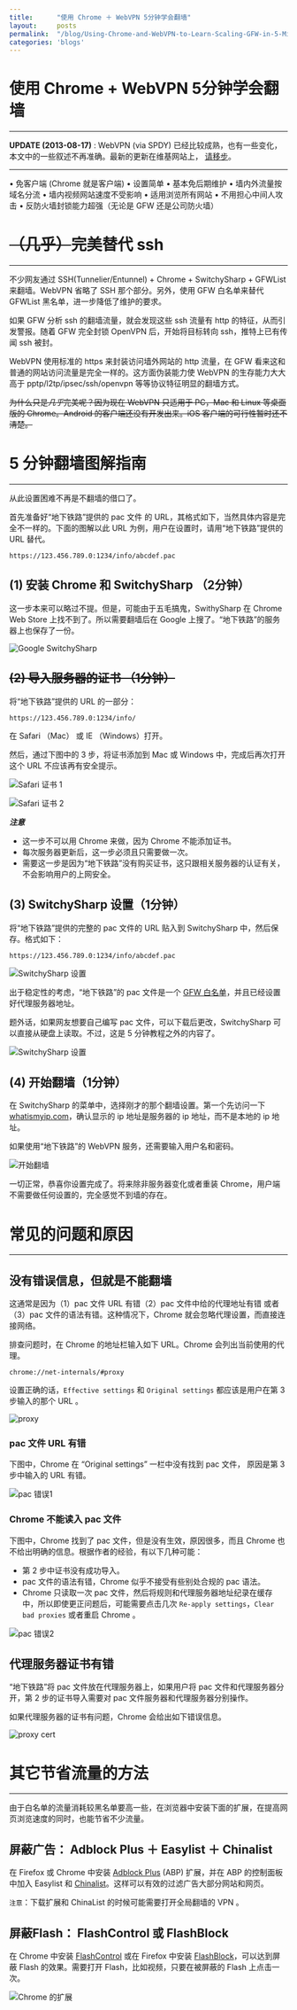 ```yaml
---
title:      "使用 Chrome ＋ WebVPN 5分钟学会翻墙"
layout:     posts
permalink:  "/blog/Using-Chrome-and-WebVPN-to-Learn-Scaling-GFW-in-5-Minutes.html"
categories: 'blogs'
---
```



# 使用 Chrome + WebVPN 5分钟学会翻墙

---------------------------------

**UPDATE (2013-08-17)** : WebVPN (via SPDY) 已经比较成熟，也有一些变化，本文中的一些叙述不再准确。最新的更新在维基网站上，
[请移步<sup><i class="icon-external-link icon-small"></i></sup>](https://wk.dxtl.net/)。


--------

&#8226; 免客户端 (Chrome 就是客户端) &#8226; 设置简单 &#8226; 基本免后期维护 &#8226; 墙内外流量按域名分流 &#8226; 墙内视频网站速度不受影响 &#8226; 适用浏览所有网站 &#8226; 不用担心中间人攻击 &#8226; 反防火墙封锁能力超强（无论是 GFW 还是公司防火墙）


# <s>（几乎）</s>完美替代 ssh 

--------

不少网友通过 SSH(Tunnelier/Entunnel) + Chrome + SwitchySharp + GFWList 来翻墙。WebVPN 省略了 SSH 那个部分。另外，使用 GFW 白名单来替代 GFWList 黑名单，进一步降低了维护的要求。

如果 GFW 分析 ssh 的翻墙流量，就会发现这些 ssh 流量有 http 的特征，从而引发警报。随着 GFW 完全封锁 OpenVPN 后，开始将目标转向 ssh，推特上已有传闻 ssh 被封。

WebVPN 使用标准的 https 来封装访问墙外网站的 http 流量，在 GFW 看来这和普通的网站访问流量是完全一样的。这方面伪装能力使 WebVPN 的生存能力大大高于 pptp/l2tp/ipsec/ssh/openvpn 等等协议特征明显的翻墙方式。

<s>为什么只是*几乎*完美呢？因为现在 WebVPN 只适用于 PC，Mac 和 Linux 等桌面版的 Chrome。Android 的客户端还没有开发出来。iOS 客户端的可行性暂时还不清楚。</s>


# 5 分钟翻墙图解指南

----------

从此设置困难不再是不翻墙的借口了。

首先准备好“地下铁路”提供的 pac 文件 的 URL，其格式如下，当然具体内容是完全不一样的。下面的图解以此 URL 为例，用户在设置时，请用“地下铁路”提供的 URL 替代。

```
https://123.456.789.0:1234/info/abcdef.pac
```

## (1) 安装 Chrome 和 SwitchySharp （2分钟）

这一步本来可以略过不提。但是，可能由于五毛搞鬼，SwithySharp 在 Chrome Web Store 上找不到了。所以需要翻墙后在 Google 上搜了。“地下铁路”的服务器上也保存了一份。

![Google SwitchySharp](http://i.imgur.com/snbir.png)


## <s> (2) 导入服务器的证书 （1分钟）</s>

将“地下铁路”提供的 URL 的一部分：

```
https://123.456.789.0:1234/info/
```

在 Safari （Mac） 或 IE （Windows）打开。

然后，通过下图中的 3 步，将证书添加到 Mac 或 Windows 中，完成后再次打开这个 URL 不应该再有安全提示。

![Safari 证书 1](http://i.imgur.com/zDPRg.png)

![Safari 证书 2](http://i.imgur.com/0qOxb.png)


***注意***

* 这一步不可以用 Chrome 来做，因为 Chrome 不能添加证书。
* 每次服务器更新后，这一步必须且只需要做一次。
* 需要这一步是因为“地下铁路”没有购买证书，这只跟相关服务器的认证有关，不会影响用户的上网安全。

## (3) SwitchySharp 设置（1分钟）

将“地下铁路”提供的完整的 pac 文件的 URL 贴入到 SwitchySharp 中，然后保存。格式如下：

```
https://123.456.789.0:1234/info/abcdef.pac
```

![SwitchySharp 设置](http://i.imgur.com/WCYw9.png)

出于稳定性的考虑，“地下铁路”的 pac 文件是一个 [GFW 白名单](https://github.com/n0wa11/gfw_whitelist)，并且已经设置好代理服务器地址。

题外话，如果网友想要自己编写 pac 文件，可以下载后更改，SwitchySharp 可以直接从硬盘上读取。不过，这是 5 分钟教程之外的内容了。

![SwitchySharp 设置](http://i.imgur.com/K7VSN.png)


## (4) 开始翻墙（1分钟）

在 SwitchySharp 的菜单中，选择刚才的那个翻墙设置。第一个先访问一下 [whatismyip.com](whatismyip.com)，确认显示的 ip 地址是服务器的 ip 地址，而不是本地的 ip 地址。

如果使用“地下铁路”的 WebVPN 服务，还需要输入用户名和密码。

![开始翻墙](http://i.imgur.com/IXNqi.png)

一切正常，恭喜你设置完成了。将来除非服务器变化或者重装 Chrome，用户端不需要做任何设置的，完全感觉不到墙的存在。


# 常见的问题和原因

----------

## 没有错误信息，但就是不能翻墙

这通常是因为（1）pac 文件 URL 有错（2）pac 文件中给的代理地址有错 或者（3）pac 文件的语法有错。这种情况下，Chrome 就会忽略代理设置，而直接连接网络。

排查问题时，在 Chrome 的地址栏输入如下 URL。Chrome 会列出当前使用的代理。

```
chrome://net-internals/#proxy
```

设置正确的话，`Effective settings` 和 `Original settings` 都应该是用户在第 3 步输入的那个 URL 。

![proxy](http://i.imgur.com/AGZJJ.png)


### pac 文件 URL 有错

下图中，Chrome 在 “Original settings” 一栏中没有找到 pac 文件， 原因是第 3 步中输入的 URL 有错。

![pac 错误1](http://i.imgur.com/JzrfD.png)


### Chrome 不能读入 pac 文件

下图中，Chrome 找到了 pac 文件，但是没有生效，原因很多，而且 Chrome 也不给出明确的信息。根据作者的经验，有以下几种可能：

* 第 2 步中证书没有成功导入。
* pac 文件的语法有错，Chrome 似乎不接受有些别处合规的 pac 语法。
* Chrome 只读取一次 pac 文件，然后将规则和代理服务器地址纪录在缓存中，所以即使更正问题后，可能需要点击几次 `Re-apply settings`，`Clear bad proxies` 或者重启 Chrome 。

![pac 错误2](http://i.imgur.com/7iPjB.png)



## 代理服务器证书有错

“地下铁路”将 pac 文件放在代理服务器上，如果用户将 pac 文件和代理服务器分开，第 2 步的证书导入需要对 pac 文件服务器和代理服务器分别操作。

如果代理服务器的证书有问题，Chrome 会给出如下错误信息。

![proxy cert](http://i.imgur.com/Sritx.png)


# 其它节省流量的方法

----------------

由于白名单的流量消耗较黑名单要高一些，在浏览器中安装下面的扩展，在提高网页浏览速度的同时，也能节省不少流量。

## 屏蔽广告： Adblock Plus ＋ Easylist ＋ Chinalist

在 Firefox 或 Chrome 中安装 [Adblock Plus](http://adblockplus.org/en/) (ABP) 扩展，并在 ABP 的控制面板中加入 Easylist 和 [Chinalist](http://code.google.com/p/adblock-chinalist/)。这样可以有效的过滤广告大部分网站和网页。

`注意`：下载扩展和 ChinaList 的时候可能需要打开全局翻墙的 VPN 。

## 屏蔽Flash： FlashControl 或 FlashBlock

在 Chrome 中安装 [FlashControl](https://chrome.google.com/webstore/detail/flashcontrol/mfidmkgnfgnkihnjeklbekckimkipmoe) 或在 Firefox 中安装 [FlashBlock](https://addons.mozilla.org/zh-cn/firefox/addon/flashblock/)，可以达到屏蔽 Flash 的效果。需要打开 Flash，比如视频，只要在被屏蔽的 Flash 上点击一次。

![Chrome 的扩展](http://i.imgur.com/VfMUA.png)
